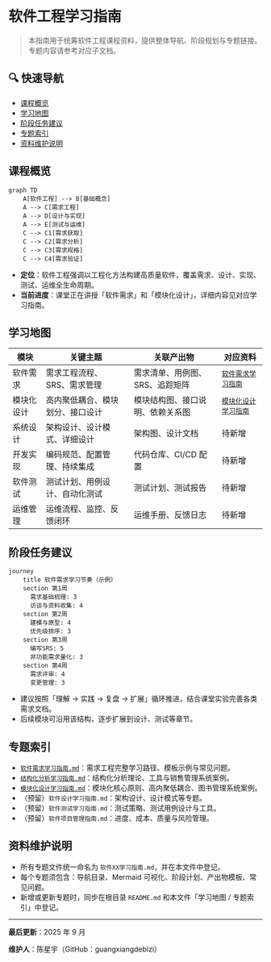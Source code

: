 # 软件工程学习指南

> 本指南用于统筹软件工程课程资料，提供整体导航、阶段规划与专题链接。专题内容请参考对应子文档。

## 🔍 快速导航

- [课程概览](#课程概览)
- [学习地图](#学习地图)
- [阶段任务建议](#阶段任务建议)
- [专题索引](#专题索引)
- [资料维护说明](#资料维护说明)

## 课程概览

```mermaid
graph TD
    A[软件工程] --> B[基础概念]
    A --> C[需求工程]
    A --> D[设计与实现]
    A --> E[测试与运维]
    C --> C1[需求获取]
    C --> C2[需求分析]
    C --> C3[需求规格]
    C --> C4[需求验证]
```

- **定位**：软件工程强调以工程化方法构建高质量软件，覆盖需求、设计、实现、测试、运维全生命周期。
- **当前进度**：课堂正在讲授「软件需求」和「模块化设计」，详细内容见对应学习指南。

## 学习地图

| 模块 | 关键主题 | 关联产出物 | 对应资料 |
| ---- | -------- | ---------- | -------- |
| 软件需求 | 需求工程流程、SRS、需求管理 | 需求清单、用例图、SRS、追踪矩阵 | [`软件需求学习指南`](./软件需求学习指南.md) |
| 模块化设计 | 高内聚低耦合、模块划分、接口设计 | 模块结构图、接口说明、依赖关系图 | [`模块化设计学习指南`](./模块化设计学习指南.md) |
| 系统设计 | 架构设计、设计模式、详细设计 | 架构图、设计文档 | 待新增 |
| 开发实现 | 编码规范、配置管理、持续集成 | 代码仓库、CI/CD 配置 | 待新增 |
| 软件测试 | 测试计划、用例设计、自动化测试 | 测试计划、测试报告 | 待新增 |
| 运维管理 | 运维流程、监控、反馈闭环 | 运维手册、反馈日志 | 待新增 |

## 阶段任务建议

```mermaid
journey
    title 软件需求学习节奏（示例）
    section 第1周
      需求基础梳理: 3
      访谈与资料收集: 4
    section 第2周
      建模与原型: 4
      优先级排序: 3
    section 第3周
      编写SRS: 5
      非功能需求量化: 3
    section 第4周
      需求评审: 4
      变更管理: 3
```

- 建议按照「理解 → 实践 → 复盘 → 扩展」循环推进，结合课堂实验完善各类需求文档。
- 后续模块可沿用该结构，逐步扩展到设计、测试等章节。

## 专题索引

- [`软件需求学习指南.md`](./软件需求学习指南.md)：需求工程完整学习路径、模板示例与常见问题。
- [`结构化分析学习指南.md`](./结构化分析学习指南.md)：结构化分析理论、工具与销售管理系统案例。
- [`模块化设计学习指南.md`](./模块化设计学习指南.md)：模块化核心原则、高内聚低耦合、图书管理系统案例。
- （预留）`软件设计学习指南.md`：架构设计、设计模式等专题。
- （预留）`软件测试学习指南.md`：测试策略、测试用例设计与工具。
- （预留）`软件项目管理指南.md`：进度、成本、质量与风险管理。

## 资料维护说明

- 所有专题文件统一命名为 `软件XX学习指南.md`，并在本文件中登记。
- 每个专题须包含：导航目录、Mermaid 可视化、阶段计划、产出物模板、常见问题。
- 新增或更新专题时，同步在根目录 `README.md` 和本文件「学习地图 / 专题索引」中登记。

---

**最后更新**：2025 年 9 月

**维护人**：陈星宇（GitHub：guangxiangdebizi）


